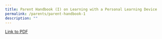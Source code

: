 ```yaml
---
title: Parent Handbook (I) on Learning with a Personal Learning Device
permalink: /parents/parent-handbook-1
description: ""
---
```

[Link to PDF](https://canberrasec.moe.edu.sg/qql/slot/u150/2021/Parents/2021/Parent%20Handbook%20I%20on%20Learning%20with%20a%20Personal%20Learning%20Device.pdf)